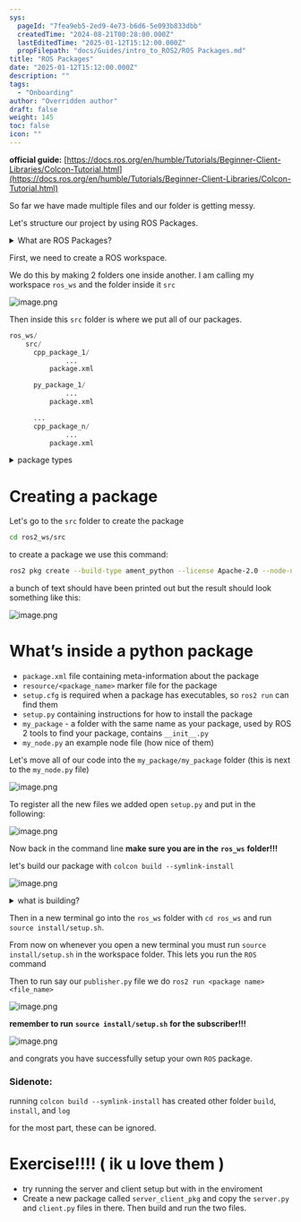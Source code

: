```yaml
---
sys:
  pageId: "7fea9eb5-2ed9-4e73-b6d6-5e093b833dbb"
  createdTime: "2024-08-21T00:28:00.000Z"
  lastEditedTime: "2025-01-12T15:12:00.000Z"
  propFilepath: "docs/Guides/intro_to_ROS2/ROS Packages.md"
title: "ROS Packages"
date: "2025-01-12T15:12:00.000Z"
description: ""
tags:
  - "Onboarding"
author: "Overridden author"
draft: false
weight: 145
toc: false
icon: ""
---
```


**official guide:** [https://docs.ros.org/en/humble/Tutorials/Beginner-Client-Libraries/Colcon-Tutorial.html](https://docs.ros.org/en/humble/Tutorials/Beginner-Client-Libraries/Colcon-Tutorial.html)

So far we have made multiple files and our folder is getting messy.

Let's structure our project by using ROS Packages.

<details>

<summary>What are ROS Packages?</summary>

ROS Packages are, as the name implies, packages of code that are highly sharable between ROS developers.

They consist of a folder, `package.xml` file, and source code

```python
      cpp_package_1/
		      ... imagine much code files here ..
          package.xml
```

</details>

First, we need to create a ROS workspace.

We do this by making 2 folders one inside another. I am calling my workspace `ros_ws` and the folder inside it `src`

![image.png](https://prod-files-secure.s3.us-west-2.amazonaws.com/d518164a-d88e-44d1-a4ee-3adb3bd8bce0/70706947-fd18-4537-a67b-e12946812d31/image.png?X-Amz-Algorithm=AWS4-HMAC-SHA256&X-Amz-Content-Sha256=UNSIGNED-PAYLOAD&X-Amz-Credential=ASIAZI2LB4662DIPF37N%2F20250604%2Fus-west-2%2Fs3%2Faws4_request&X-Amz-Date=20250604T070955Z&X-Amz-Expires=3600&X-Amz-Security-Token=IQoJb3JpZ2luX2VjEEwaCXVzLXdlc3QtMiJIMEYCIQCqPw3aT%2BiYBebpZowFZQH4cpgWl%2FwUQOAe3uR6OjwM3gIhALKbrS2jtGvb%2BkF23592O43zw0OYz3nS2UMfMIl9dFS%2FKv8DCCUQABoMNjM3NDIzMTgzODA1Igx1Dk9bZRTTzYgot%2Bcq3AM2KDRfgOoQGIKf2aMfcOIeun4YO3lqNsddjByLmis6zuCN2%2BkJFiiEsbsRyRSHawhw%2BLg0%2BAFrRBccuQIrgmIlq7sxyBj3KmALGSWyc18i8YB378CiyRx%2FdvlWmZ1jkXb8OgGpL5ocLPR031O70W5TjrIBkkf%2F3SeNGIN9kVqBMbDz77FvUtQgU2skWwJygQoBh7Lh6%2FFFeV0EXmwLzM1DsLvqeOn9enUh0xuoDWY9Cls%2BWgvUiub7u1GMVfDMQjpisjJGafCd5nDk8ZtpXT8ArQG3ppYlqoHuUaAGpzmGHS3XtcXPu3HoB6fccGAj1LfhYr%2BKjQJbjIY8keFa7OaYOFKaJKCDBlFJ%2FqXUTYXQMoEhU4ILPov7ZRK58UfO7qEfpsBlf28D6UexNTqslHw6Xl0dROgdKQxLiEdl6A6DbnjbNDABHLRi9xFq9H46zTHqdwtKrhg4Tw1%2F1jnxwBncdouBu%2BTWplUhRcUCjf1Msi000Vw3%2BT2%2BgEGKCbhfKQEPhGf2Irr%2FoHeaeBNDg1T4YU66ytbMucI9OxgFsHdGrJ3Qs73XGJxwjv6ZdKPuQxKI1vVWzpu0bgbcDzd1BhbIY6X9ImLXDz29Vd%2BMCDn2GA%2FrDuigC3fvQRTmzzDxiP%2FBBjqkASVCOqhVfwMwb1YmRGhSpU%2BQRdiIGesOc85IE0Ky%2B1JzQtXhXNseqccEA2GpoCSG9dbN5aT69SQ9Xk4lo4m40FPOABoI0Vo52K0b2Jx9j8PL48PjPRA95mkM%2B7kFsGBgc20ras37l5EKjWlDf2ytH%2Bl5RiY96sRTIUZZivRYNsceaCHAGSfExXIXSsol1bPTES7zb8OrKQ6bb%2FOYpTcSET9lZK09&X-Amz-Signature=96091b194aa44a2b9240ea67b9f4bdd542e5e08d0939775ab1e09d74e307978a&X-Amz-SignedHeaders=host&x-id=GetObject)

Then inside this `src` folder is where we put all of our packages.

```python
ros_ws/
    src/
      cpp_package_1/
		      ...
          package.xml

      py_package_1/
		      ...
          package.xml

      ...
      cpp_package_n/
		      ...
          package.xml

```

<details>

<summary>package types</summary>

packages can be either `C++` or python.

the intern file structure is different for each but for this guide we will stick to creating python packages

</details>

# Creating a package

Let's go to the `src` folder to create the package

```bash
cd ros2_ws/src
```

to create a package we use this command:

```bash
ros2 pkg create --build-type ament_python --license Apache-2.0 --node-name my_node my_package
```

a bunch of text should have been printed out but the result should look something like this:

![image.png](https://prod-files-secure.s3.us-west-2.amazonaws.com/d518164a-d88e-44d1-a4ee-3adb3bd8bce0/e6cf1e3f-8512-4a3e-b131-079f800bf3e8/image.png?X-Amz-Algorithm=AWS4-HMAC-SHA256&X-Amz-Content-Sha256=UNSIGNED-PAYLOAD&X-Amz-Credential=ASIAZI2LB4662DIPF37N%2F20250604%2Fus-west-2%2Fs3%2Faws4_request&X-Amz-Date=20250604T070955Z&X-Amz-Expires=3600&X-Amz-Security-Token=IQoJb3JpZ2luX2VjEEwaCXVzLXdlc3QtMiJIMEYCIQCqPw3aT%2BiYBebpZowFZQH4cpgWl%2FwUQOAe3uR6OjwM3gIhALKbrS2jtGvb%2BkF23592O43zw0OYz3nS2UMfMIl9dFS%2FKv8DCCUQABoMNjM3NDIzMTgzODA1Igx1Dk9bZRTTzYgot%2Bcq3AM2KDRfgOoQGIKf2aMfcOIeun4YO3lqNsddjByLmis6zuCN2%2BkJFiiEsbsRyRSHawhw%2BLg0%2BAFrRBccuQIrgmIlq7sxyBj3KmALGSWyc18i8YB378CiyRx%2FdvlWmZ1jkXb8OgGpL5ocLPR031O70W5TjrIBkkf%2F3SeNGIN9kVqBMbDz77FvUtQgU2skWwJygQoBh7Lh6%2FFFeV0EXmwLzM1DsLvqeOn9enUh0xuoDWY9Cls%2BWgvUiub7u1GMVfDMQjpisjJGafCd5nDk8ZtpXT8ArQG3ppYlqoHuUaAGpzmGHS3XtcXPu3HoB6fccGAj1LfhYr%2BKjQJbjIY8keFa7OaYOFKaJKCDBlFJ%2FqXUTYXQMoEhU4ILPov7ZRK58UfO7qEfpsBlf28D6UexNTqslHw6Xl0dROgdKQxLiEdl6A6DbnjbNDABHLRi9xFq9H46zTHqdwtKrhg4Tw1%2F1jnxwBncdouBu%2BTWplUhRcUCjf1Msi000Vw3%2BT2%2BgEGKCbhfKQEPhGf2Irr%2FoHeaeBNDg1T4YU66ytbMucI9OxgFsHdGrJ3Qs73XGJxwjv6ZdKPuQxKI1vVWzpu0bgbcDzd1BhbIY6X9ImLXDz29Vd%2BMCDn2GA%2FrDuigC3fvQRTmzzDxiP%2FBBjqkASVCOqhVfwMwb1YmRGhSpU%2BQRdiIGesOc85IE0Ky%2B1JzQtXhXNseqccEA2GpoCSG9dbN5aT69SQ9Xk4lo4m40FPOABoI0Vo52K0b2Jx9j8PL48PjPRA95mkM%2B7kFsGBgc20ras37l5EKjWlDf2ytH%2Bl5RiY96sRTIUZZivRYNsceaCHAGSfExXIXSsol1bPTES7zb8OrKQ6bb%2FOYpTcSET9lZK09&X-Amz-Signature=b9ca534f6b34670624ef473f902770dbd2bed8403936ba3ac5d5bab1071d6c61&X-Amz-SignedHeaders=host&x-id=GetObject)

# What’s inside a python package

- `package.xml` file containing meta-information about the package
- `resource/<package_name>` marker file for the package
- `setup.cfg` is required when a package has executables, so `ros2 run` can find them
- `setup.py` containing instructions for how to install the package
- `my_package` - a folder with the same name as your package, used by ROS 2 tools to find your package, contains `__init__.py`
- `my_node.py` an example node file (how nice of them)

Let's move all of our code into the `my_package/my_package` folder (this is next to the `my_node.py` file)

![image.png](https://prod-files-secure.s3.us-west-2.amazonaws.com/d518164a-d88e-44d1-a4ee-3adb3bd8bce0/9ce58f11-0da9-4d3e-b86d-506a9685d378/image.png?X-Amz-Algorithm=AWS4-HMAC-SHA256&X-Amz-Content-Sha256=UNSIGNED-PAYLOAD&X-Amz-Credential=ASIAZI2LB4662DIPF37N%2F20250604%2Fus-west-2%2Fs3%2Faws4_request&X-Amz-Date=20250604T070955Z&X-Amz-Expires=3600&X-Amz-Security-Token=IQoJb3JpZ2luX2VjEEwaCXVzLXdlc3QtMiJIMEYCIQCqPw3aT%2BiYBebpZowFZQH4cpgWl%2FwUQOAe3uR6OjwM3gIhALKbrS2jtGvb%2BkF23592O43zw0OYz3nS2UMfMIl9dFS%2FKv8DCCUQABoMNjM3NDIzMTgzODA1Igx1Dk9bZRTTzYgot%2Bcq3AM2KDRfgOoQGIKf2aMfcOIeun4YO3lqNsddjByLmis6zuCN2%2BkJFiiEsbsRyRSHawhw%2BLg0%2BAFrRBccuQIrgmIlq7sxyBj3KmALGSWyc18i8YB378CiyRx%2FdvlWmZ1jkXb8OgGpL5ocLPR031O70W5TjrIBkkf%2F3SeNGIN9kVqBMbDz77FvUtQgU2skWwJygQoBh7Lh6%2FFFeV0EXmwLzM1DsLvqeOn9enUh0xuoDWY9Cls%2BWgvUiub7u1GMVfDMQjpisjJGafCd5nDk8ZtpXT8ArQG3ppYlqoHuUaAGpzmGHS3XtcXPu3HoB6fccGAj1LfhYr%2BKjQJbjIY8keFa7OaYOFKaJKCDBlFJ%2FqXUTYXQMoEhU4ILPov7ZRK58UfO7qEfpsBlf28D6UexNTqslHw6Xl0dROgdKQxLiEdl6A6DbnjbNDABHLRi9xFq9H46zTHqdwtKrhg4Tw1%2F1jnxwBncdouBu%2BTWplUhRcUCjf1Msi000Vw3%2BT2%2BgEGKCbhfKQEPhGf2Irr%2FoHeaeBNDg1T4YU66ytbMucI9OxgFsHdGrJ3Qs73XGJxwjv6ZdKPuQxKI1vVWzpu0bgbcDzd1BhbIY6X9ImLXDz29Vd%2BMCDn2GA%2FrDuigC3fvQRTmzzDxiP%2FBBjqkASVCOqhVfwMwb1YmRGhSpU%2BQRdiIGesOc85IE0Ky%2B1JzQtXhXNseqccEA2GpoCSG9dbN5aT69SQ9Xk4lo4m40FPOABoI0Vo52K0b2Jx9j8PL48PjPRA95mkM%2B7kFsGBgc20ras37l5EKjWlDf2ytH%2Bl5RiY96sRTIUZZivRYNsceaCHAGSfExXIXSsol1bPTES7zb8OrKQ6bb%2FOYpTcSET9lZK09&X-Amz-Signature=786ee4994a01fb0c7516f498b7a8757055dd8a42bd44a20cae6cc181fc3fe32f&X-Amz-SignedHeaders=host&x-id=GetObject)

To register all the new files we added open `setup.py` and put in the following:

![image.png](https://prod-files-secure.s3.us-west-2.amazonaws.com/d518164a-d88e-44d1-a4ee-3adb3bd8bce0/1cd7c262-4cae-4496-9d75-c178537d24a2/image.png?X-Amz-Algorithm=AWS4-HMAC-SHA256&X-Amz-Content-Sha256=UNSIGNED-PAYLOAD&X-Amz-Credential=ASIAZI2LB4662DIPF37N%2F20250604%2Fus-west-2%2Fs3%2Faws4_request&X-Amz-Date=20250604T070955Z&X-Amz-Expires=3600&X-Amz-Security-Token=IQoJb3JpZ2luX2VjEEwaCXVzLXdlc3QtMiJIMEYCIQCqPw3aT%2BiYBebpZowFZQH4cpgWl%2FwUQOAe3uR6OjwM3gIhALKbrS2jtGvb%2BkF23592O43zw0OYz3nS2UMfMIl9dFS%2FKv8DCCUQABoMNjM3NDIzMTgzODA1Igx1Dk9bZRTTzYgot%2Bcq3AM2KDRfgOoQGIKf2aMfcOIeun4YO3lqNsddjByLmis6zuCN2%2BkJFiiEsbsRyRSHawhw%2BLg0%2BAFrRBccuQIrgmIlq7sxyBj3KmALGSWyc18i8YB378CiyRx%2FdvlWmZ1jkXb8OgGpL5ocLPR031O70W5TjrIBkkf%2F3SeNGIN9kVqBMbDz77FvUtQgU2skWwJygQoBh7Lh6%2FFFeV0EXmwLzM1DsLvqeOn9enUh0xuoDWY9Cls%2BWgvUiub7u1GMVfDMQjpisjJGafCd5nDk8ZtpXT8ArQG3ppYlqoHuUaAGpzmGHS3XtcXPu3HoB6fccGAj1LfhYr%2BKjQJbjIY8keFa7OaYOFKaJKCDBlFJ%2FqXUTYXQMoEhU4ILPov7ZRK58UfO7qEfpsBlf28D6UexNTqslHw6Xl0dROgdKQxLiEdl6A6DbnjbNDABHLRi9xFq9H46zTHqdwtKrhg4Tw1%2F1jnxwBncdouBu%2BTWplUhRcUCjf1Msi000Vw3%2BT2%2BgEGKCbhfKQEPhGf2Irr%2FoHeaeBNDg1T4YU66ytbMucI9OxgFsHdGrJ3Qs73XGJxwjv6ZdKPuQxKI1vVWzpu0bgbcDzd1BhbIY6X9ImLXDz29Vd%2BMCDn2GA%2FrDuigC3fvQRTmzzDxiP%2FBBjqkASVCOqhVfwMwb1YmRGhSpU%2BQRdiIGesOc85IE0Ky%2B1JzQtXhXNseqccEA2GpoCSG9dbN5aT69SQ9Xk4lo4m40FPOABoI0Vo52K0b2Jx9j8PL48PjPRA95mkM%2B7kFsGBgc20ras37l5EKjWlDf2ytH%2Bl5RiY96sRTIUZZivRYNsceaCHAGSfExXIXSsol1bPTES7zb8OrKQ6bb%2FOYpTcSET9lZK09&X-Amz-Signature=13e5523075788b62a64ffa8a939b3448dd435587b04138273d56d0dfe0473cbe&X-Amz-SignedHeaders=host&x-id=GetObject)

Now back in the command line **make sure you are in the** **`ros_ws`** **folder!!!**

let's build our package with `colcon build --symlink-install`

![image.png](https://prod-files-secure.s3.us-west-2.amazonaws.com/d518164a-d88e-44d1-a4ee-3adb3bd8bce0/2f2a0d27-b173-48fd-b189-5f5c0ce65619/image.png?X-Amz-Algorithm=AWS4-HMAC-SHA256&X-Amz-Content-Sha256=UNSIGNED-PAYLOAD&X-Amz-Credential=ASIAZI2LB4662DIPF37N%2F20250604%2Fus-west-2%2Fs3%2Faws4_request&X-Amz-Date=20250604T070954Z&X-Amz-Expires=3600&X-Amz-Security-Token=IQoJb3JpZ2luX2VjEEwaCXVzLXdlc3QtMiJIMEYCIQCqPw3aT%2BiYBebpZowFZQH4cpgWl%2FwUQOAe3uR6OjwM3gIhALKbrS2jtGvb%2BkF23592O43zw0OYz3nS2UMfMIl9dFS%2FKv8DCCUQABoMNjM3NDIzMTgzODA1Igx1Dk9bZRTTzYgot%2Bcq3AM2KDRfgOoQGIKf2aMfcOIeun4YO3lqNsddjByLmis6zuCN2%2BkJFiiEsbsRyRSHawhw%2BLg0%2BAFrRBccuQIrgmIlq7sxyBj3KmALGSWyc18i8YB378CiyRx%2FdvlWmZ1jkXb8OgGpL5ocLPR031O70W5TjrIBkkf%2F3SeNGIN9kVqBMbDz77FvUtQgU2skWwJygQoBh7Lh6%2FFFeV0EXmwLzM1DsLvqeOn9enUh0xuoDWY9Cls%2BWgvUiub7u1GMVfDMQjpisjJGafCd5nDk8ZtpXT8ArQG3ppYlqoHuUaAGpzmGHS3XtcXPu3HoB6fccGAj1LfhYr%2BKjQJbjIY8keFa7OaYOFKaJKCDBlFJ%2FqXUTYXQMoEhU4ILPov7ZRK58UfO7qEfpsBlf28D6UexNTqslHw6Xl0dROgdKQxLiEdl6A6DbnjbNDABHLRi9xFq9H46zTHqdwtKrhg4Tw1%2F1jnxwBncdouBu%2BTWplUhRcUCjf1Msi000Vw3%2BT2%2BgEGKCbhfKQEPhGf2Irr%2FoHeaeBNDg1T4YU66ytbMucI9OxgFsHdGrJ3Qs73XGJxwjv6ZdKPuQxKI1vVWzpu0bgbcDzd1BhbIY6X9ImLXDz29Vd%2BMCDn2GA%2FrDuigC3fvQRTmzzDxiP%2FBBjqkASVCOqhVfwMwb1YmRGhSpU%2BQRdiIGesOc85IE0Ky%2B1JzQtXhXNseqccEA2GpoCSG9dbN5aT69SQ9Xk4lo4m40FPOABoI0Vo52K0b2Jx9j8PL48PjPRA95mkM%2B7kFsGBgc20ras37l5EKjWlDf2ytH%2Bl5RiY96sRTIUZZivRYNsceaCHAGSfExXIXSsol1bPTES7zb8OrKQ6bb%2FOYpTcSET9lZK09&X-Amz-Signature=11792a3ed3db09f67d19d5b7d93584728a1f83e80c53bff328051d1cdc51017d&X-Amz-SignedHeaders=host&x-id=GetObject)

<details>

<summary>what is building?</summary>

if you are a CS major at Rose-Hulman you will learn the answer to this in CSSE132

but TLDR; is it combines all the code files into one program that can be run easily 

</details>

Then in a new terminal go into the `ros_ws` folder with `cd ros_ws` and run `source install/setup.sh`. 

From now on whenever you open a new terminal you must run `source install/setup.sh` in the workspace folder. This lets you run the `ROS` command

Then to run say our `publisher.py` file we do `ros2 run <package name> <file_name>`

![image.png](https://prod-files-secure.s3.us-west-2.amazonaws.com/d518164a-d88e-44d1-a4ee-3adb3bd8bce0/4f4b1219-3a44-4632-aa0a-ce3471699f59/image.png?X-Amz-Algorithm=AWS4-HMAC-SHA256&X-Amz-Content-Sha256=UNSIGNED-PAYLOAD&X-Amz-Credential=ASIAZI2LB4662DIPF37N%2F20250604%2Fus-west-2%2Fs3%2Faws4_request&X-Amz-Date=20250604T070955Z&X-Amz-Expires=3600&X-Amz-Security-Token=IQoJb3JpZ2luX2VjEEwaCXVzLXdlc3QtMiJIMEYCIQCqPw3aT%2BiYBebpZowFZQH4cpgWl%2FwUQOAe3uR6OjwM3gIhALKbrS2jtGvb%2BkF23592O43zw0OYz3nS2UMfMIl9dFS%2FKv8DCCUQABoMNjM3NDIzMTgzODA1Igx1Dk9bZRTTzYgot%2Bcq3AM2KDRfgOoQGIKf2aMfcOIeun4YO3lqNsddjByLmis6zuCN2%2BkJFiiEsbsRyRSHawhw%2BLg0%2BAFrRBccuQIrgmIlq7sxyBj3KmALGSWyc18i8YB378CiyRx%2FdvlWmZ1jkXb8OgGpL5ocLPR031O70W5TjrIBkkf%2F3SeNGIN9kVqBMbDz77FvUtQgU2skWwJygQoBh7Lh6%2FFFeV0EXmwLzM1DsLvqeOn9enUh0xuoDWY9Cls%2BWgvUiub7u1GMVfDMQjpisjJGafCd5nDk8ZtpXT8ArQG3ppYlqoHuUaAGpzmGHS3XtcXPu3HoB6fccGAj1LfhYr%2BKjQJbjIY8keFa7OaYOFKaJKCDBlFJ%2FqXUTYXQMoEhU4ILPov7ZRK58UfO7qEfpsBlf28D6UexNTqslHw6Xl0dROgdKQxLiEdl6A6DbnjbNDABHLRi9xFq9H46zTHqdwtKrhg4Tw1%2F1jnxwBncdouBu%2BTWplUhRcUCjf1Msi000Vw3%2BT2%2BgEGKCbhfKQEPhGf2Irr%2FoHeaeBNDg1T4YU66ytbMucI9OxgFsHdGrJ3Qs73XGJxwjv6ZdKPuQxKI1vVWzpu0bgbcDzd1BhbIY6X9ImLXDz29Vd%2BMCDn2GA%2FrDuigC3fvQRTmzzDxiP%2FBBjqkASVCOqhVfwMwb1YmRGhSpU%2BQRdiIGesOc85IE0Ky%2B1JzQtXhXNseqccEA2GpoCSG9dbN5aT69SQ9Xk4lo4m40FPOABoI0Vo52K0b2Jx9j8PL48PjPRA95mkM%2B7kFsGBgc20ras37l5EKjWlDf2ytH%2Bl5RiY96sRTIUZZivRYNsceaCHAGSfExXIXSsol1bPTES7zb8OrKQ6bb%2FOYpTcSET9lZK09&X-Amz-Signature=633010e27d51d58e03342ba4c4ef0d5a6c1a54d3a8f06f758def66d818dea290&X-Amz-SignedHeaders=host&x-id=GetObject)

**remember to run** **`source install/setup.sh`** **for the subscriber!!!**

![image.png](https://prod-files-secure.s3.us-west-2.amazonaws.com/d518164a-d88e-44d1-a4ee-3adb3bd8bce0/02121119-dad4-49ec-8356-c956108b4243/image.png?X-Amz-Algorithm=AWS4-HMAC-SHA256&X-Amz-Content-Sha256=UNSIGNED-PAYLOAD&X-Amz-Credential=ASIAZI2LB4662DIPF37N%2F20250604%2Fus-west-2%2Fs3%2Faws4_request&X-Amz-Date=20250604T070955Z&X-Amz-Expires=3600&X-Amz-Security-Token=IQoJb3JpZ2luX2VjEEwaCXVzLXdlc3QtMiJIMEYCIQCqPw3aT%2BiYBebpZowFZQH4cpgWl%2FwUQOAe3uR6OjwM3gIhALKbrS2jtGvb%2BkF23592O43zw0OYz3nS2UMfMIl9dFS%2FKv8DCCUQABoMNjM3NDIzMTgzODA1Igx1Dk9bZRTTzYgot%2Bcq3AM2KDRfgOoQGIKf2aMfcOIeun4YO3lqNsddjByLmis6zuCN2%2BkJFiiEsbsRyRSHawhw%2BLg0%2BAFrRBccuQIrgmIlq7sxyBj3KmALGSWyc18i8YB378CiyRx%2FdvlWmZ1jkXb8OgGpL5ocLPR031O70W5TjrIBkkf%2F3SeNGIN9kVqBMbDz77FvUtQgU2skWwJygQoBh7Lh6%2FFFeV0EXmwLzM1DsLvqeOn9enUh0xuoDWY9Cls%2BWgvUiub7u1GMVfDMQjpisjJGafCd5nDk8ZtpXT8ArQG3ppYlqoHuUaAGpzmGHS3XtcXPu3HoB6fccGAj1LfhYr%2BKjQJbjIY8keFa7OaYOFKaJKCDBlFJ%2FqXUTYXQMoEhU4ILPov7ZRK58UfO7qEfpsBlf28D6UexNTqslHw6Xl0dROgdKQxLiEdl6A6DbnjbNDABHLRi9xFq9H46zTHqdwtKrhg4Tw1%2F1jnxwBncdouBu%2BTWplUhRcUCjf1Msi000Vw3%2BT2%2BgEGKCbhfKQEPhGf2Irr%2FoHeaeBNDg1T4YU66ytbMucI9OxgFsHdGrJ3Qs73XGJxwjv6ZdKPuQxKI1vVWzpu0bgbcDzd1BhbIY6X9ImLXDz29Vd%2BMCDn2GA%2FrDuigC3fvQRTmzzDxiP%2FBBjqkASVCOqhVfwMwb1YmRGhSpU%2BQRdiIGesOc85IE0Ky%2B1JzQtXhXNseqccEA2GpoCSG9dbN5aT69SQ9Xk4lo4m40FPOABoI0Vo52K0b2Jx9j8PL48PjPRA95mkM%2B7kFsGBgc20ras37l5EKjWlDf2ytH%2Bl5RiY96sRTIUZZivRYNsceaCHAGSfExXIXSsol1bPTES7zb8OrKQ6bb%2FOYpTcSET9lZK09&X-Amz-Signature=2b87df7cba666c91a8d1d302ccba7a6fc8f7edea4a71e915538245d96c82c5b9&X-Amz-SignedHeaders=host&x-id=GetObject)

and congrats you have successfully setup your own `ROS` package.

### Sidenote:

running `colcon build --symlink-install` has created other folder `build`, `install`, and `log`

for the most part, these can be ignored.

# Exercise!!!! ( ik u love them )

- try running the server and client setup but with in the enviroment
- Create a new package called `server_client_pkg` and copy the `server.py` and `client.py` files in there. Then build and run the two files.
